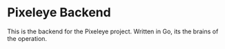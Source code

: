 # Pixeleye Backend

This is the backend for the Pixeleye project. Written in Go, its the brains of the operation.
